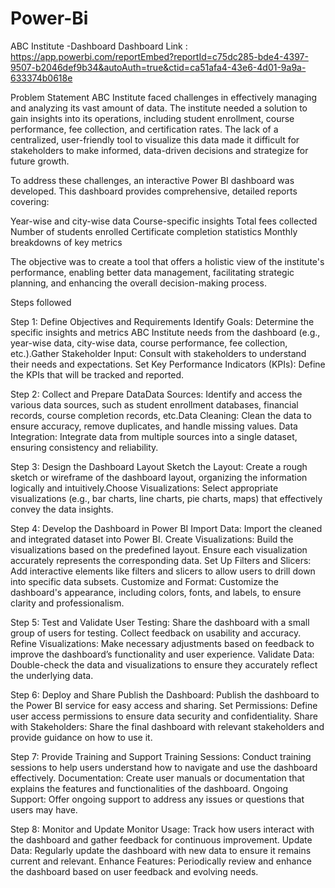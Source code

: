 # Power-Bi
ABC Institute -Dashboard
Dashboard Link : https://app.powerbi.com/reportEmbed?reportId=c75dc285-bde4-4397-9507-b2046def9b34&autoAuth=true&ctid=ca51afa4-43e6-4d01-9a9a-633374b0618e

Problem Statement
ABC Institute faced challenges in effectively managing and analyzing its vast amount of data. The institute needed a solution to gain insights into its operations, including student enrollment, course performance, fee collection, and certification rates. The lack of a centralized, user-friendly tool to visualize this data made it difficult for stakeholders to make informed, data-driven decisions and strategize for future growth.

To address these challenges, an interactive Power BI dashboard was developed. This dashboard provides comprehensive, detailed reports covering:

   Year-wise and city-wise data
   Course-specific insights
   Total fees collected
   Number of students enrolled
   Certificate completion statistics
   Monthly breakdowns of key metrics
   
The objective was to create a tool that offers a holistic view of the institute's performance, enabling better data management, facilitating strategic planning, and enhancing the overall decision-making process.

Steps followed

Step 1: Define Objectives and Requirements Identify Goals: Determine the specific insights and metrics ABC Institute needs from the dashboard (e.g., year-wise data, city-wise data, course performance, fee collection, etc.).Gather Stakeholder Input: Consult with stakeholders to understand their needs and expectations. Set Key Performance Indicators (KPIs): Define the KPIs that will be tracked and reported.

Step 2: Collect and Prepare DataData Sources: Identify and access the various data sources, such as student enrollment databases, financial records, course completion records, etc.Data Cleaning: Clean the data to ensure accuracy, remove duplicates, and handle missing values. Data Integration: Integrate data from multiple sources into a single dataset, ensuring consistency and reliability.

Step 3: Design the Dashboard Layout Sketch the Layout: Create a rough sketch or wireframe of the dashboard layout, organizing the information logically and intuitively.Choose Visualizations: Select appropriate visualizations (e.g., bar charts, line charts, pie charts, maps) that effectively convey the data insights.

Step 4: Develop the Dashboard in Power BI Import Data: Import the cleaned and integrated dataset into Power BI. Create Visualizations: Build the visualizations based on the predefined layout. Ensure each visualization accurately represents the corresponding data. Set Up Filters and Slicers: Add interactive elements like filters and slicers to allow users to drill down into specific data subsets. Customize and Format: Customize the dashboard's appearance, including colors, fonts, and labels, to ensure clarity and professionalism.

Step 5: Test and Validate User Testing: Share the dashboard with a small group of users for testing. Collect feedback on usability and accuracy. Refine Visualizations: Make necessary adjustments based on feedback to improve the dashboard’s functionality and user experience. Validate Data: Double-check the data and visualizations to ensure they accurately reflect the underlying data.

Step 6: Deploy and Share Publish the Dashboard: Publish the dashboard to the Power BI service for easy access and sharing. Set Permissions: Define user access permissions to ensure data security and confidentiality. Share with Stakeholders: Share the final dashboard with relevant stakeholders and provide guidance on how to use it.

Step 7: Provide Training and Support Training Sessions: Conduct training sessions to help users understand how to navigate and use the dashboard effectively. Documentation: Create user manuals or documentation that explains the features and functionalities of the dashboard. Ongoing Support: Offer ongoing support to address any issues or questions that users may have.

Step 8: Monitor and Update Monitor Usage: Track how users interact with the dashboard and gather feedback for continuous improvement. Update Data: Regularly update the dashboard with new data to ensure it remains current and relevant. Enhance Features: Periodically review and enhance the dashboard based on user feedback and evolving needs.
